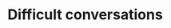 # Difficult conversations



<!-- difficult conversations book -->

<!-- sections: don't be afraid to have the convos; actually listen to the other person -->
